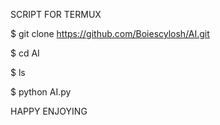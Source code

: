 SCRIPT FOR TERMUX

$ git clone https://github.com/Boiescylosh/AI.git

$ cd AI

$ ls

$ python AI.py

HAPPY ENJOYING
